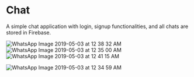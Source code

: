 # Chat
A simple chat application with login, signup functionalities, and all chats are stored in Firebase.

![WhatsApp Image 2019-05-03 at 12 38 32 AM](https://user-images.githubusercontent.com/32920593/57100356-60bd6100-6d3c-11e9-8493-9f797b489560.jpeg)
![WhatsApp Image 2019-05-03 at 12 35 00 AM](https://user-images.githubusercontent.com/32920593/57100324-47b4b000-6d3c-11e9-94b5-ad8743dc57a7.jpeg)
![WhatsApp Image 2019-05-03 at 12 41 15 AM](https://user-images.githubusercontent.com/32920593/57100369-69ae3280-6d3c-11e9-9c2b-61b01269bae6.jpeg)

![WhatsApp Image 2019-05-03 at 12 34 59 AM](https://user-images.githubusercontent.com/32920593/57100343-58652600-6d3c-11e9-937f-f8fc3220cbee.jpeg)

